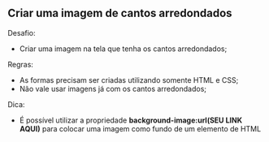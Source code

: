 ## Criar uma imagem de cantos arredondados
Desafio: 
- Criar uma imagem na tela que tenha os cantos arredondados;

Regras:
- As formas precisam ser criadas utilizando somente HTML e CSS;
- Não vale usar imagens já com os cantos arredondados;

Dica:
- É possível utilizar a propriedade **background-image:url(SEU LINK AQUI)** para colocar uma imagem como fundo de um elemento de HTML